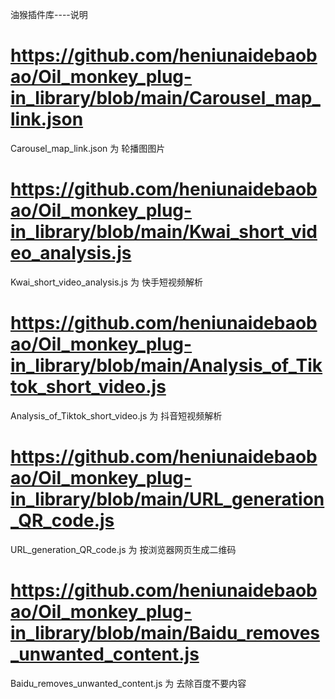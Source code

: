 油猴插件库----说明

# https://github.com/heniunaidebaobao/Oil_monkey_plug-in_library/blob/main/Carousel_map_link.json
Carousel_map_link.json    为    轮播图图片

# https://github.com/heniunaidebaobao/Oil_monkey_plug-in_library/blob/main/Kwai_short_video_analysis.js
Kwai_short_video_analysis.js    为    快手短视频解析

# https://github.com/heniunaidebaobao/Oil_monkey_plug-in_library/blob/main/Analysis_of_Tiktok_short_video.js
Analysis_of_Tiktok_short_video.js    为    抖音短视频解析

# https://github.com/heniunaidebaobao/Oil_monkey_plug-in_library/blob/main/URL_generation_QR_code.js
URL_generation_QR_code.js    为    按浏览器网页生成二维码

# https://github.com/heniunaidebaobao/Oil_monkey_plug-in_library/blob/main/Baidu_removes_unwanted_content.js
Baidu_removes_unwanted_content.js    为    去除百度不要内容
